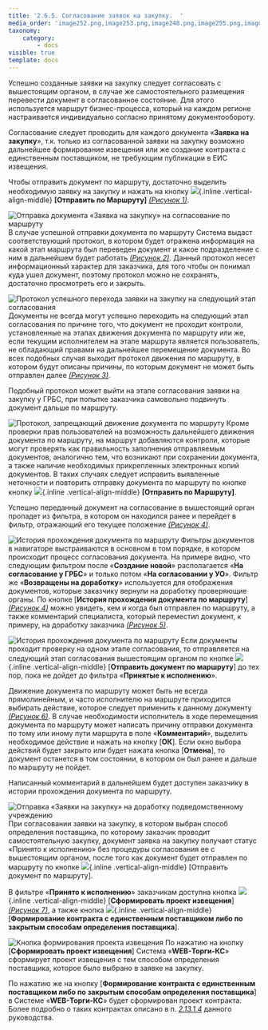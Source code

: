 ```yaml
---
title: '2.6.5. Согласование заявок на закупку.  '
media_order: 'image252.png,image253.png,image248.png,image255.png,image254.png,отправить.png,image249.png,image250.png,image251.png,image256.png'
taxonomy:
    category:
        - docs
visible: true
template: docs
---
```


Успешно созданные заявки на закупку следует согласовать с вышестоящим органом, в случае же самостоятельного размещения перевести документ в согласованное состояние. Для этого используется маршрут бизнес-процесса, который на каждом регионе настраивается индивидуально согласно принятому документообороту.

Согласование следует проводить для каждого документа «**Заявка на закупку**», т.к. только из согласованной заявки на закупку возможно дальнейшее формирование извещения или же создание контракта с единственным поставщиком, не требующим публикации в ЕИС извещения.

Чтобы отправить документ по маршруту, достаточно выделить необходимую заявку на закупку и нажать на кнопку ![](send.png){.inline .vertical-align-middle} **[Отправить по Маршруту]** *[(Рисунок 1)](#ris-01)*.

![Отправка документа «Заявка на закупку» на согласование по маршруту](image248.png?id=ris-01)
В случае успешной отправки документа по маршруту Система выдаст соответствующий протокол, в котором будет отражена информация на какой этап маршрута был переведен документ и какое подразделение с ним в дальнейшем будет работать *[(Рисунок 2)](#ris-02)*. Данный протокол несет информационный характер для заказчика, для того чтобы он понимал куда ушел документ, поэтому протокол можно не сохранять, достаточно просмотреть его и закрыть.

![Протокол успешного перехода заявки на закупку на следующий этап согласования](image249.png?id=ris-02)
Документы не всегда могут успешно переходить на следующий этап согласования по причине того, что документ не проходит контроли, установленные на этапах движения документа по маршруту или же, если текущим исполнителем на этапе маршрута является пользователь, не обладающий правами на дальнейшее перемещение документа. Во всех подобных случая выходит протокол движения по маршруту, в котором будут описаны причины, по которым документ не может быть отправлен далее *[(Рисунок 3)](#ris-03)*.

Подобный протокол может выйти на этапе согласования заявки на закупку у ГРБС, при попытке заказчика самовольно подвинуть документ дальше по маршруту.

![Протокол, запрещающий движение документа по маршруту](image250.png?id=ris-03)
Кроме проверки прав пользователей на возможность дальнейшего движения документа по маршруту, на маршрут добавляются контроли, которые могут проверять как правильность заполнения отправляемым документов, аналогично тем, что возникают при сохранении документа, а также наличие необходимых прикрепленных электронных копий документов. В таких случаях следует исправить выявленные неточности и повторить отправку документа по маршруту по кнопке кнопку  ![](send.png){.inline .vertical-align-middle} **[Отправить по Маршруту]**.

Успешно переданный документ на согласование в вышестоящий орган пропадет из фильтра, в котором он находился ранее и перейдет в фильтр, отражающий его текущее положение *[(Рисунок 4)](#ris-04)*.

![История прохождения документа по маршруту](image251.png?id=ris-04)
Фильтры документов в навигаторе выстраиваются в основном в том порядке, в котором происходит процесс согласования документа. На примере видно, что следующим фильтром после «**Создание новой**» располагается «**На согласование у ГРБС**» и только потом «**На согласовании у УО**». Фильтр же «**Возвращены на доработку**» используется для отображения документов, которые заказчику вернули на доработку проверяющие органы. По кнопке [**История прохождения документа по маршруту**] *[(Рисунок 4)](#ris-04)* можно увидеть, кем и когда был отправлен по маршруту, а также комментарий специалиста, который переместил документ, к примеру, на доработку заказчика *[(Рисунок 5)](#ris-05)*.

![История прохождения документа по маршруту](image252.png?id=ris-05)
Если документы проходит проверку на одном этапе согласования, то отправляется на следующий этап согласования вышестоящим органом по кнопке ![](send.png){.inline .vertical-align-middle} [**Отправить документ по маршруту**] до тех пор, пока не дойдет до фильтра «**Принятые к исполнению**».

Движение документа по маршруту может быть не всегда прямолинейным, и часто исполнителю на маршруте приходится выбирать действие, которое следует применить к данному документу *[(Рисунок 6)](#ris-06)*. В случае необходимости исполнитель в ходе перемещения документа по маршруту может написать причину отправки документа по тому или иному пути маршрута в поле «**Комментарий**», выделить необходимое действие и нажать на кнопку [**ОК**]. Если окно выбора действий будет закрыто или будет нажата кнопка [**Отмена**], то документ останется в том состоянии, в котором он был ранее и дальше по маршруту не пойдет.

Написанный комментарий в дальнейшем будет доступен заказчику в истории прохождения документа по маршруту.

![Отправка «Заявки на закупку» на доработку подведомственному учреждению](image253.png?id=ris-06)
При согласовании заявки на закупку, в котором выбран способ определения поставщика, по которому заказчик проводит самостоятельную закупку, документ заявка на закупку получает статус «Принято к исполнению» без процедуры согласования ее с вышестоящим органом, после того как документ будет отправлен по маршруту по кнопке ![](send.png){.inline .vertical-align-middle}  [Отправить документ по маршруту].

В фильтре «**Принято к исполнению**» заказчикам доступна кнопка ![](image254.png){.inline .vertical-align-middle} [**Сформировать проект извещения**] *[(Рисунок 7)](#ris-07)*, а также кнопка ![](image255.png){.inline .vertical-align-middle} [**Формирование контракта с единственным поставщиком либо по закрытым способам
определения поставщика**]. 

![Кнопка формирования проекта извещения](image256.png?id=ris-07)
По нажатию на кнопку [**Сформировать проект извещения**] Система «**WEB-Торги-КС**» сформирует проект извещения с тем способом определения поставщика, которое было выбрано в заявке на закупку.

По нажатию же на кнопку [**Формирование контракта с единственным поставщиком либо по закрытым способам определения поставщика**] в Системе «**WEB-Торги-КС**» будет сформирован проект контракта. Более подробно о таких контрактах описано в п. *[2.13.1.4]()* данного руководства.